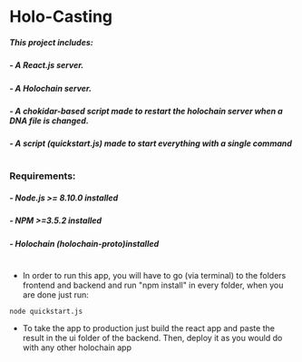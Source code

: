 # Holo-Casting

##### This project includes:

##### - A React.js server.
##### - A Holochain server.
##### - A chokidar-based script made to restart the holochain server when a DNA file is changed.
##### - A script (quickstart.js) made to start everything with a single command
#
### Requirements:

##### - Node.js >= 8.10.0 installed
##### - NPM >=3.5.2 installed
##### - Holochain (holochain-proto)installed
#

- In order to run this app, you will have to go (via terminal) to the folders frontend and backend and run "npm install" in every folder, when you are done just run:

```
node quickstart.js
```

- To take the app to production just build the react app and paste the result in the ui folder of the backend. Then, deploy it as you would do with any other holochain app